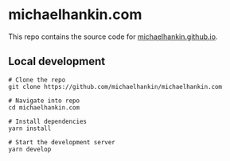 # michaelhankin.com

This repo contains the source code for [michaelhankin.github.io](https://michaelhankin.github.io).

## Local development

```shell
# Clone the repo
git clone https://github.com/michaelhankin/michaelhankin.com

# Navigate into repo
cd michaelhankin.com

# Install dependencies
yarn install

# Start the development server
yarn develop
```
